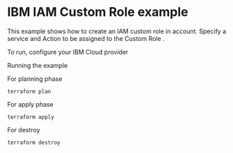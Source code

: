 # IBM IAM Custom Role example

This example shows how to create an IAM custom role in account. Specify a service and Action to be assigned to the Custom Role .


To run, configure your IBM Cloud provider

Running the example

For planning phase

```shell
terraform plan
```

For apply phase

```shell
terraform apply
```

For destroy

```shell
terraform destroy
```
